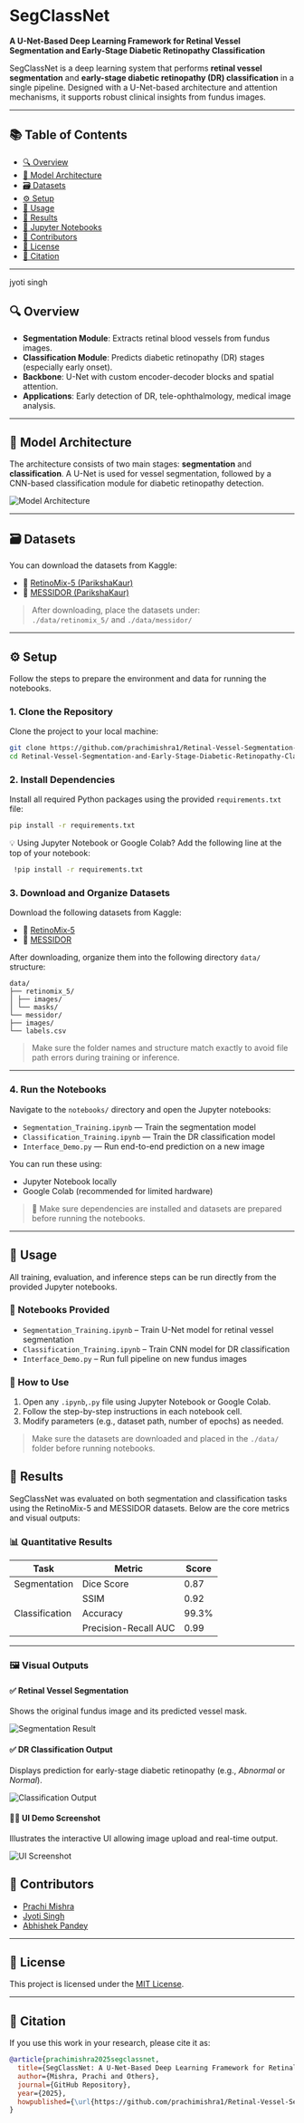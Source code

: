 # SegClassNet

**A U-Net-Based Deep Learning Framework for Retinal Vessel Segmentation and Early-Stage Diabetic Retinopathy Classification**

SegClassNet is a deep learning system that performs **retinal vessel segmentation** and **early-stage diabetic retinopathy (DR) classification** in a single pipeline. Designed with a U-Net-based architecture and attention mechanisms, it supports robust clinical insights from fundus images.

---

## 📚 Table of Contents

- [🔍 Overview](#-overview)
- [🧠 Model Architecture](#-model-architecture)
- [🗃️ Datasets](#️-datasets)
- [⚙️ Setup](#-setup)
- [🚀 Usage](#-usage)
- [🧪 Results](#-results)
- [📓 Jupyter Notebooks](#-jupyter-notebooks)
- [👥 Contributors](#-contributors)
- [📄 License](#-license)
- [📌 Citation](#-citation)
---
jyoti singh


## 🔍 Overview

- **Segmentation Module**: Extracts retinal blood vessels from fundus images.
- **Classification Module**: Predicts diabetic retinopathy (DR) stages (especially early onset).
- **Backbone**: U-Net with custom encoder-decoder blocks and spatial attention.
- **Applications**: Early detection of DR, tele-ophthalmology, medical image analysis.

---

## 🧠 Model Architecture

The architecture consists of two main stages: **segmentation** and **classification**. A U-Net is used for vessel segmentation, followed by a CNN-based classification module for diabetic retinopathy detection.

![Model Architecture](./asset/overview_dia..png)

---

## 🗃️ Datasets

You can download the datasets from Kaggle:

- 🔗 [RetinoMix-5 (ParikshaKaur)](https://www.kaggle.com/datasets/parikshakaur/retinomix-5)  
- 🔗 [MESSIDOR (ParikshaKaur)](https://www.kaggle.com/datasets/parikshakaur/messidor)

> After downloading, place the datasets under:  
> `./data/retinomix_5/` and `./data/messidor/`

---

## ⚙️ Setup

Follow the steps to prepare the environment and data for running the notebooks.

### 1. Clone the Repository

Clone the project to your local machine:

```bash
git clone https://github.com/prachimishra1/Retinal-Vessel-Segmentation-and-Early-Stage-Diabetic-Retinopathy-Classification.git
cd Retinal-Vessel-Segmentation-and-Early-Stage-Diabetic-Retinopathy-Classification
```
### 2. Install Dependencies

Install all required Python packages using the provided `requirements.txt` file:

```bash
pip install -r requirements.txt
```
  💡 Using Jupyter Notebook or Google Colab?
Add the following line at the top of your notebook:
```bash
 !pip install -r requirements.txt
```
### 3. Download and Organize Datasets

Download the following datasets from Kaggle:

- 🔗 [RetinoMix‑5](https://www.kaggle.com/datasets/parikshakaur/retinomix-5)
- 🔗 [MESSIDOR](https://www.kaggle.com/datasets/parikshakaur/messidor)

After downloading, organize them into the following directory `data/` structure:
```
data/
├── retinomix_5/
│ ├── images/
│ └── masks/
└── messidor/
├── images/
└── labels.csv
```
> Make sure the folder names and structure match exactly to avoid file path errors during training or inference.

---

### 4. Run the Notebooks

Navigate to the `notebooks/` directory and open the Jupyter notebooks:

- `Segmentation_Training.ipynb` — Train the segmentation model  
- `Classification_Training.ipynb` — Train the DR classification model  
- `Interface_Demo.py` — Run end-to-end prediction on a new image

You can run these using:

- Jupyter Notebook locally  
- Google Colab (recommended for limited hardware)

> 📌 Make sure dependencies are installed and datasets are prepared before running the notebooks.

---

 ## 🚀 Usage

All training, evaluation, and inference steps can be run directly from the provided Jupyter notebooks.

### 🧠 Notebooks Provided

- `Segmentation_Training.ipynb` – Train U-Net model for retinal vessel segmentation  
- `Classification_Training.ipynb` – Train CNN model for DR classification  
- `Interface_Demo.py` – Run full pipeline on new fundus images

### 📌 How to Use

1. Open any `.ipynb`,`.py` file using Jupyter Notebook or Google Colab.
2. Follow the step-by-step instructions in each notebook cell.
3. Modify parameters (e.g., dataset path, number of epochs) as needed.

> Make sure the datasets are downloaded and placed in the `./data/` folder before running notebooks.

## 🧪 Results

SegClassNet was evaluated on both segmentation and classification tasks using the RetinoMix-5 and MESSIDOR datasets. Below are the core metrics and visual outputs:

### 📊 Quantitative Results

| Task              | Metric           | Score     |
|-------------------|------------------|-----------|
| Segmentation      | Dice Score       | 0.87      |
|                   | SSIM             | 0.92      |
| Classification    | Accuracy         | 99.3%     |
|                   | Precision-Recall AUC | 0.99 |

---

### 🖼️ Visual Outputs

#### ✅ Retinal Vessel Segmentation

Shows the original fundus image and its predicted vessel mask.

![Segmentation Result](./asset/Segmentation_Result_2.png)

#### ✅ DR Classification Output

Displays prediction for early-stage diabetic retinopathy (e.g., *Abnormal* or *Normal*).

![Classification Output](./asset/Classification_Result_2.jpeg)

#### 🧑‍💻 UI Demo Screenshot

Illustrates the interactive UI allowing image upload and real-time output.

![UI Screenshot](./asset/UI_Output.jpeg)

## 👥 Contributors

- [Prachi Mishra](https://github.com/prachimishra1)
- [Jyoti Singh](https://github.com/Jyoti2024)
- [Abhishek Pandey](https://github.com/EveryAbhi00)

---
## 📄 License

This project is licensed under the [MIT License](LICENSE).

---

## 📌 Citation

If you use this work in your research, please cite it as:

```bibtex
@article{prachimishra2025segclassnet,
  title={SegClassNet: A U-Net-Based Deep Learning Framework for Retinal Vessel Segmentation and Early-Stage Diabetic Retinopathy Classification},
  author={Mishra, Prachi and Others},
  journal={GitHub Repository},
  year={2025},
  howpublished={\url{https://github.com/prachimishra1/Retinal-Vessel-Segmentation-and-Early-Stage-Diabetic-Retinopathy-Classification}}
}
